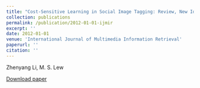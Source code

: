 ```yaml
---
title: "Cost-Sensitive Learning in Social Image Tagging: Review, New Ideas and Evaluation"
collection: publications
permalink: /publication/2012-01-01-ijmir
excerpt: ''
date: 2012-01-01
venue: 'International Journal of Multimedia Information Retrieval'
paperurl: ''
citation: ''
---
```


Zhenyang Li, M. S. Lew

<a href='http://www.science.uva.nl/research/publications/2012/LiIJMIR2012/'>Download paper</a>

